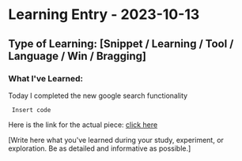 # Learning Entry - 2023-10-13

## Type of Learning: [Snippet / Learning / Tool / Language / Win / Bragging]

### What I've Learned:

Today I completed the new google search functionality  

```
 Insert code 

```

Here is the link for the actual piece: [click here](https://www.google.com/)



[Write here what you've learned during your study, experiment, or exploration. Be as detailed and informative as possible.]